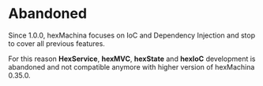 # Abandoned
Since 1.0.0, hexMachina focuses on IoC and Dependency Injection and stop to cover all previous features.

For this reason **HexService**, **hexMVC**, **hexState** and **hexIoC** development is abandoned and not compatible anymore with higher version of hexMachina 0.35.0. 
